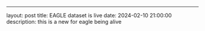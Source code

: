 ---
layout: post
title:  EAGLE dataset is live
date: 2024-02-10 21:00:00
description: this is a new for eagle being alive